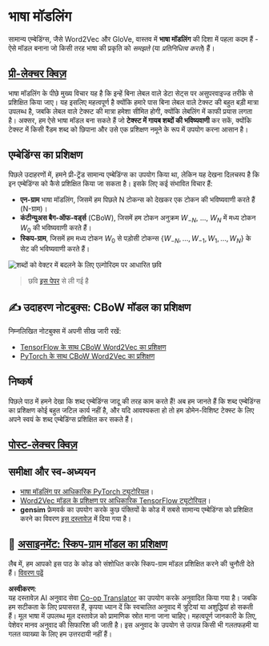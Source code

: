 <!--
CO_OP_TRANSLATOR_METADATA:
{
  "original_hash": "31b46ba1f3aa78578134d4829f88be53",
  "translation_date": "2025-08-24T09:49:59+00:00",
  "source_file": "lessons/5-NLP/15-LanguageModeling/README.md",
  "language_code": "hi"
}
-->
# भाषा मॉडलिंग

सामान्य एम्बेडिंग्स, जैसे Word2Vec और GloVe, वास्तव में **भाषा मॉडलिंग** की दिशा में पहला कदम हैं - ऐसे मॉडल बनाना जो किसी तरह भाषा की प्रकृति को *समझते* (या *प्रतिनिधित्व करते*) हैं।

## [प्री-लेक्चर क्विज़](https://red-field-0a6ddfd03.1.azurestaticapps.net/quiz/115)

भाषा मॉडलिंग के पीछे मुख्य विचार यह है कि इन्हें बिना लेबल वाले डेटा सेट्स पर असुपरवाइज्ड तरीके से प्रशिक्षित किया जाए। यह इसलिए महत्वपूर्ण है क्योंकि हमारे पास बिना लेबल वाले टेक्स्ट की बहुत बड़ी मात्रा उपलब्ध है, जबकि लेबल वाले टेक्स्ट की मात्रा हमेशा सीमित होगी, क्योंकि लेबलिंग में काफी प्रयास लगता है। अक्सर, हम ऐसे भाषा मॉडल बना सकते हैं जो **टेक्स्ट में गायब शब्दों की भविष्यवाणी** कर सकें, क्योंकि टेक्स्ट में किसी रैंडम शब्द को छिपाना और उसे एक प्रशिक्षण नमूने के रूप में उपयोग करना आसान है।

## एम्बेडिंग्स का प्रशिक्षण

पिछले उदाहरणों में, हमने प्री-ट्रेंड सामान्य एम्बेडिंग्स का उपयोग किया था, लेकिन यह देखना दिलचस्प है कि इन एम्बेडिंग्स को कैसे प्रशिक्षित किया जा सकता है। इसके लिए कई संभावित विचार हैं:

* **एन-ग्राम** भाषा मॉडलिंग, जिसमें हम पिछले N टोकन्स को देखकर एक टोकन की भविष्यवाणी करते हैं (N-ग्राम)।
* **कंटीन्युअस बैग-ऑफ-वर्ड्स** (CBoW), जिसमें हम टोकन अनुक्रम $W_{-N}$, ..., $W_N$ में मध्य टोकन $W_0$ की भविष्यवाणी करते हैं।
* **स्किप-ग्राम**, जिसमें हम मध्य टोकन $W_0$ से पड़ोसी टोकन्स {$W_{-N},\dots, W_{-1}, W_1,\dots, W_N$} के सेट की भविष्यवाणी करते हैं।

![शब्दों को वेक्टर में बदलने के लिए एल्गोरिदम पर आधारित छवि](../../../../../lessons/5-NLP/14-Embeddings/images/example-algorithms-for-converting-words-to-vectors.png)

> छवि [इस पेपर](https://arxiv.org/pdf/1301.3781.pdf) से ली गई है

## ✍️ उदाहरण नोटबुक्स: CBoW मॉडल का प्रशिक्षण

निम्नलिखित नोटबुक्स में अपनी सीख जारी रखें:

* [TensorFlow के साथ CBoW Word2Vec का प्रशिक्षण](../../../../../lessons/5-NLP/15-LanguageModeling/CBoW-TF.ipynb)
* [PyTorch के साथ CBoW Word2Vec का प्रशिक्षण](../../../../../lessons/5-NLP/15-LanguageModeling/CBoW-PyTorch.ipynb)

## निष्कर्ष

पिछले पाठ में हमने देखा कि शब्द एम्बेडिंग्स जादू की तरह काम करते हैं! अब हम जानते हैं कि शब्द एम्बेडिंग्स का प्रशिक्षण कोई बहुत जटिल कार्य नहीं है, और यदि आवश्यकता हो तो हम डोमेन-विशिष्ट टेक्स्ट के लिए अपने स्वयं के शब्द एम्बेडिंग्स प्रशिक्षित कर सकते हैं।

## [पोस्ट-लेक्चर क्विज़](https://red-field-0a6ddfd03.1.azurestaticapps.net/quiz/215)

## समीक्षा और स्व-अध्ययन

* [भाषा मॉडलिंग पर आधिकारिक PyTorch ट्यूटोरियल](https://pytorch.org/tutorials/beginner/nlp/word_embeddings_tutorial.html)।
* [Word2Vec मॉडल के प्रशिक्षण पर आधिकारिक TensorFlow ट्यूटोरियल](https://www.TensorFlow.org/tutorials/text/word2vec)।
* **gensim** फ्रेमवर्क का उपयोग करके कुछ पंक्तियों के कोड में सबसे सामान्य एम्बेडिंग्स को प्रशिक्षित करने का विवरण [इस दस्तावेज़](https://pytorch.org/tutorials/beginner/nlp/word_embeddings_tutorial.html) में दिया गया है।

## 🚀 [असाइनमेंट: स्किप-ग्राम मॉडल का प्रशिक्षण](lab/README.md)

लैब में, हम आपको इस पाठ के कोड को संशोधित करके स्किप-ग्राम मॉडल प्रशिक्षित करने की चुनौती देते हैं। [विवरण पढ़ें](lab/README.md)

**अस्वीकरण**:  
यह दस्तावेज़ AI अनुवाद सेवा [Co-op Translator](https://github.com/Azure/co-op-translator) का उपयोग करके अनुवादित किया गया है। जबकि हम सटीकता के लिए प्रयासरत हैं, कृपया ध्यान दें कि स्वचालित अनुवाद में त्रुटियां या अशुद्धियां हो सकती हैं। मूल भाषा में उपलब्ध मूल दस्तावेज़ को प्रामाणिक स्रोत माना जाना चाहिए। महत्वपूर्ण जानकारी के लिए, पेशेवर मानव अनुवाद की सिफारिश की जाती है। इस अनुवाद के उपयोग से उत्पन्न किसी भी गलतफहमी या गलत व्याख्या के लिए हम उत्तरदायी नहीं हैं।